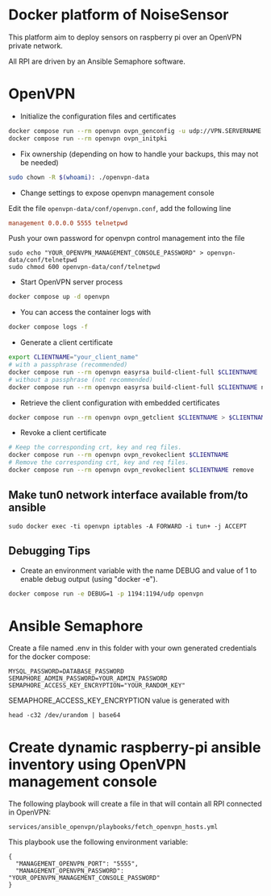 # Docker platform of NoiseSensor

This platform aim to deploy sensors on raspberry pi over an OpenVPN private network.

All RPI are driven by an Ansible Semaphore software.


# OpenVPN

* Initialize the configuration files and certificates

```bash
docker compose run --rm openvpn ovpn_genconfig -u udp://VPN.SERVERNAME.COM
docker compose run --rm openvpn ovpn_initpki
```

* Fix ownership (depending on how to handle your backups, this may not be needed)

```bash
sudo chown -R $(whoami): ./openvpn-data
```

* Change settings to expose openvpn management console

Edit the file `openvpn-data/conf/openvpn.conf`, add the following line

```ini
management 0.0.0.0 5555 telnetpwd
```

Push your own password for openvpn control management into the file

```shell
sudo echo "YOUR_OPENVPN_MANAGEMENT_CONSOLE_PASSWORD" > openvpn-data/conf/telnetpwd
sudo chmod 600 openvpn-data/conf/telnetpwd
```

* Start OpenVPN server process

```bash
docker compose up -d openvpn
```

* You can access the container logs with

```bash
docker compose logs -f
```

* Generate a client certificate

```bash
export CLIENTNAME="your_client_name"
# with a passphrase (recommended)
docker compose run --rm openvpn easyrsa build-client-full $CLIENTNAME
# without a passphrase (not recommended)
docker compose run --rm openvpn easyrsa build-client-full $CLIENTNAME nopass
```

* Retrieve the client configuration with embedded certificates

```bash
docker compose run --rm openvpn ovpn_getclient $CLIENTNAME > $CLIENTNAME.ovpn
```

* Revoke a client certificate

```bash
# Keep the corresponding crt, key and req files.
docker compose run --rm openvpn ovpn_revokeclient $CLIENTNAME
# Remove the corresponding crt, key and req files.
docker compose run --rm openvpn ovpn_revokeclient $CLIENTNAME remove
```

## Make tun0 network interface available from/to ansible

```shell
sudo docker exec -ti openvpn iptables -A FORWARD -i tun+ -j ACCEPT
```

## Debugging Tips

* Create an environment variable with the name DEBUG and value of 1 to enable debug output (using "docker -e").

```bash
docker compose run -e DEBUG=1 -p 1194:1194/udp openvpn
```

# Ansible Semaphore


Create a file named .env in this folder with your own generated credentials for the docker compose:

```shell
MYSQL_PASSWORD=DATABASE_PASSWORD
SEMAPHORE_ADMIN_PASSWORD=YOUR_ADMIN_PASSWORD
SEMAPHORE_ACCESS_KEY_ENCRYPTION="YOUR_RANDOM_KEY"
```

SEMAPHORE_ACCESS_KEY_ENCRYPTION value is generated with 

```shell
head -c32 /dev/urandom | base64
```

# Create dynamic raspberry-pi ansible inventory using OpenVPN management console

The following playbook will create a file in that will contain all RPI connected in OpenVPN:

```services/ansible_openvpn/playbooks/fetch_openvpn_hosts.yml```

This playbook use the following environment variable:

```
{ 
  "MANAGEMENT_OPENVPN_PORT": "5555",
  "MANAGEMENT_OPENVPN_PASSWORD": "YOUR_OPENVPN_MANAGEMENT_CONSOLE_PASSWORD"
}
```


